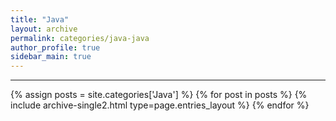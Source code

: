 ```yaml
---
title: "Java"
layout: archive
permalink: categories/java-java
author_profile: true
sidebar_main: true
---
```


<!-- 공백이 포함되어 있는 카테고리 이름의 경우 site.categories.['a b c'] 이런식으로! -->

***

{% assign posts = site.categories['Java'] %}
{% for post in posts %} {% include archive-single2.html type=page.entries_layout %} {% endfor %}
